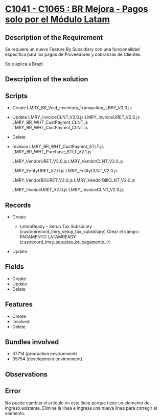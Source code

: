 # [C1041 - C1065 : BR Mejora - Pagos solo por el Módulo Latam](https://docs.google.com/document/d/1mIRbg0fRekUGNTjgBxUO1RAYA2cyMbtVToAnTI0m9uU/edit)


## Description of the Requirement

Se requiere un nuevo Feature By Subsidiary con una funcionalidad específica para los pagos de Proveedores y cobranzas de Clientes.

Solo aplica a Brazil

## Description of the solution


## Scripts
+ Create
    LMRY_BR_Void_Inventory_Transaction_LBRY_V2.0.js

+ Update
    LMRY_InvoiceCLNT_V2.0.js
    LMRY_InvoiceURET_V2.0.js
    LMRY_BR_WHT_CustPaymnt_CLNT.js
    LMRY_BR_WHT_CustPaymnt_CLNT.js
    
+ Delete

+ revision
    LMRY_BR_WHT_CustPaymnt_STLT.js
    LMRY_BR_WHT_Purchase_STLT_V2.1.js

    LMRY_VendorURET_V2.0.js
    LMRY_VendorCLNT_V2.0.js

    LMRY_EntityURET_V2.0.js
    LMRY_EntityCLNT_V2.0.js

    LMRY_VendorBillURET_V2.0.js
    LMRY_VendorBillCLNT_V2.0.js

    LMRY_InvoiceURET_V2.0.js
    LMRY_InvoiceCLNT_V2.0.js

## Records
+ Create
    + LatamReady - Setup Tax Subsidiary (customrecord_lmry_setup_tax_subsidiary)
    Crear el campo : PAGAMENTO LATAMREADY (custrecord_lmry_setuptax_br_pagamento_lr)
        
+ Update
    

## Fields
+ Create
+ Update 
+ Delete

## Features
+ Create
+ Involved
+ Delete

## Bundles involved
+ 37714 (production environment)
+ 35754 (development environment)

## Observations
 

## Error
No puede cambiar el artículo en esta línea porque tiene un elemento de ingreso existente. Elimine la línea e ingrese una nueva línea para corregir el elemento.























